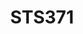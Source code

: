 ---
artist: 'Matt Karmil'
title: STS371
apple_link: 'https://music.apple.com/us/album/sts371/1494380340'
link: 'https://www.dropbox.com/s/5zyts0ojfndzynv/STS371.zip?dl=1'
content: ""
new_image: ../assets/FFWD/Karmil.jpg
published_date: '2020-03-26T23:45:26.000Z'
---